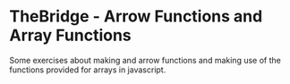 # TheBridge - Arrow Functions and Array Functions

Some exercises about making and arrow functions and making use of the functions provided for arrays in javascript.

